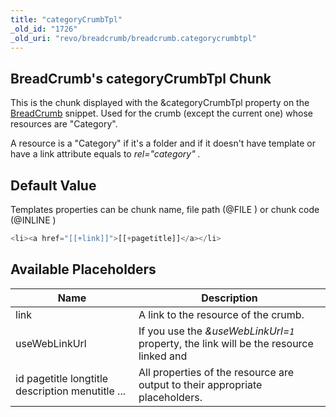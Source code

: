 ```yaml
---
title: "categoryCrumbTpl"
_old_id: "1726"
_old_uri: "revo/breadcrumb/breadcrumb.categorycrumbtpl"
---
```


## BreadCrumb's categoryCrumbTpl Chunk

 This is the chunk displayed with the &categoryCrumbTpl property on the [BreadCrumb](http://rtfm.modx.com/extras/revo/breadcrumb) snippet. Used for the crumb (except the current one) whose resources are "Category".

 A resource is a "Category" if it's a folder and if it doesn't have template or have a link attribute equals to _rel="category" ._

## Default Value

 Templates properties can be chunk name, file path (@FILE ) or chunk code (@INLINE )

 ``` php
<li><a href="[[+link]]">[[+pagetitle]]</a></li>
```

## Available Placeholders

 | Name                                             | Description                                                                            |
 | ------------------------------------------------ | -------------------------------------------------------------------------------------- |
 | link                                             | A link to the resource of the crumb.                                                   |
 | useWebLinkUrl                                    | If you use the _&useWebLinkUrl=`1`_ property, the link will be the resource linked and |
 | id pagetitle longtitle description menutitle ... | All properties of the resource are output to their appropriate placeholders.           |
